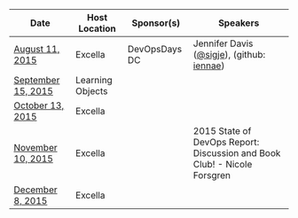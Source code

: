 |Date|Host Location|Sponsor(s)|Speakers|
|----|-------------|----------|--------|
|[August 11, 2015](http://www.meetup.com/DevOpsDC/events/220944711/)| Excella | DevOpsDays DC | Jennifer Davis ([@sigje](https://twitter.com/sigje)), (github:  [iennae](https://github.com/iennae)) |
|[September 15, 2015](http://www.meetup.com/DevOpsDC/events/220944729/)| Learning Objects |  |  |
|[October 13, 2015](http://www.meetup.com/DevOpsDC/events/220944740/)| Excella |  |  |
|[November 10, 2015](http://www.meetup.com/DevOpsDC/events/220944748/)| Excella |  | 2015 State of DevOps Report: Discussion and Book Club! - Nicole Forsgren |
|[December 8, 2015](http://www.meetup.com/DevOpsDC/events/220944756/)| Excella |  |  |
